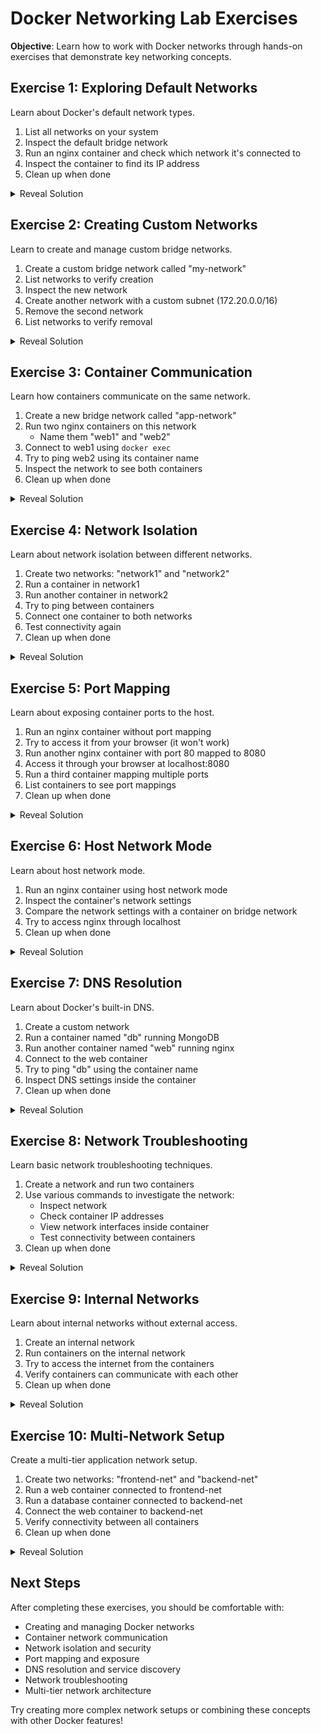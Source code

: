 # Docker Networking Lab Exercises

__Objective__: Learn how to work with Docker networks through hands-on exercises that demonstrate key networking concepts.

## Exercise 1: Exploring Default Networks
Learn about Docker's default network types.

1. List all networks on your system
2. Inspect the default bridge network
3. Run an nginx container and check which network it's connected to
4. Inspect the container to find its IP address
5. Clean up when done

<details>
<summary>Reveal Solution</summary>

```bash
# List all networks
docker network ls

# Inspect bridge network
docker network inspect bridge

# Run container
docker run -d --name web1 nginx

# Check container's network
docker inspect web1 | grep -A 10 "Networks"

# Clean up
docker stop web1
docker rm web1
```
</details>

## Exercise 2: Creating Custom Networks
Learn to create and manage custom bridge networks.

1. Create a custom bridge network called "my-network"
2. List networks to verify creation
3. Inspect the new network
4. Create another network with a custom subnet (172.20.0.0/16)
5. Remove the second network
6. List networks to verify removal

<details>
<summary>Reveal Solution</summary>

```bash
# Create custom network
docker network create my-network

# List networks
docker network ls

# Inspect network
docker network inspect my-network

# Create network with custom subnet
docker network create --subnet=172.20.0.0/16 custom-subnet

# Remove network
docker network rm custom-subnet

# Verify removal
docker network ls
```
</details>

## Exercise 3: Container Communication
Learn how containers communicate on the same network.

1. Create a new bridge network called "app-network"
2. Run two nginx containers on this network
   - Name them "web1" and "web2"
3. Connect to web1 using `docker exec`
4. Try to ping web2 using its container name
5. Inspect the network to see both containers
6. Clean up when done

<details>
<summary>Reveal Solution</summary>

```bash
# Create network
docker network create app-network

# Run containers
docker run -d --name web1 --network app-network nginx
docker run -d --name web2 --network app-network nginx

# Connect to web1 and ping web2
docker exec -it web1 apt-get update
docker exec -it web1 apt-get install -y iputils-ping
docker exec -it web1 ping web2

# Inspect network
docker network inspect app-network

# Clean up
docker stop web1 web2
docker rm web1 web2
docker network rm app-network
```
</details>

## Exercise 4: Network Isolation
Learn about network isolation between different networks.

1. Create two networks: "network1" and "network2"
2. Run a container in network1
3. Run another container in network2
4. Try to ping between containers
5. Connect one container to both networks
6. Test connectivity again
7. Clean up when done

<details>
<summary>Reveal Solution</summary>

```bash
# Create networks
docker network create network1
docker network create network2

# Run containers
docker run -d --name container1 --network network1 nginx
docker run -d --name container2 --network network2 nginx

# Try to ping (will fail)
docker exec -it container1 apt-get update
docker exec -it container1 apt-get install -y iputils-ping
docker exec -it container1 ping container2

# Connect container1 to network2
docker network connect network2 container1

# Try ping again
docker exec -it container1 ping container2

# Clean up
docker stop container1 container2
docker rm container1 container2
docker network rm network1 network2
```
</details>

## Exercise 5: Port Mapping
Learn about exposing container ports to the host.

1. Run an nginx container without port mapping
2. Try to access it from your browser (it won't work)
3. Run another nginx container with port 80 mapped to 8080
4. Access it through your browser at localhost:8080
5. Run a third container mapping multiple ports
6. List containers to see port mappings
7. Clean up when done

<details>
<summary>Reveal Solution</summary>

```bash
# Run container without port mapping
docker run -d --name web1 nginx

# Run container with port mapping
docker run -d --name web2 -p 8080:80 nginx

# Run container with multiple port mappings
docker run -d --name web3 -p 8081:80 -p 8443:443 nginx

# List containers
docker ps

# Clean up
docker stop web1 web2 web3
docker rm web1 web2 web3
```
</details>

## Exercise 6: Host Network Mode
Learn about host network mode.

1. Run an nginx container using host network mode
2. Inspect the container's network settings
3. Compare the network settings with a container on bridge network
4. Try to access nginx through localhost
5. Clean up when done

<details>
<summary>Reveal Solution</summary>

```bash
# Run container with host network
docker run -d --name host-nginx --network host nginx

# Inspect container
docker inspect host-nginx

# Run and inspect bridge container
docker run -d --name bridge-nginx nginx
docker inspect bridge-nginx

# Clean up
docker stop host-nginx bridge-nginx
docker rm host-nginx bridge-nginx
```
</details>

## Exercise 7: DNS Resolution
Learn about Docker's built-in DNS.

1. Create a custom network
2. Run a container named "db" running MongoDB
3. Run another container named "web" running nginx
4. Connect to the web container
5. Try to ping "db" using the container name
6. Inspect DNS settings inside the container
7. Clean up when done

<details>
<summary>Reveal Solution</summary>

```bash
# Create network
docker network create app-net

# Run containers
docker run -d --name db --network app-net mongo
docker run -d --name web --network app-net nginx

# Test DNS resolution
docker exec -it web apt-get update
docker exec -it web apt-get install -y iputils-ping
docker exec -it web ping db

# Check DNS settings
docker exec -it web cat /etc/resolv.conf

# Clean up
docker stop db web
docker rm db web
docker network rm app-net
```
</details>

## Exercise 8: Network Troubleshooting
Learn basic network troubleshooting techniques.

1. Create a network and run two containers
2. Use various commands to investigate the network:
   - Inspect network
   - Check container IP addresses
   - View network interfaces inside container
   - Test connectivity between containers
3. Clean up when done

<details>
<summary>Reveal Solution</summary>

```bash
# Create network and containers
docker network create trouble-net
docker run -d --name cont1 --network trouble-net nginx
docker run -d --name cont2 --network trouble-net nginx

# Inspect network
docker network inspect trouble-net

# Check container IP
docker inspect -f '{{range .NetworkSettings.Networks}}{{.IPAddress}}{{end}}' cont1

# View network interfaces
docker exec -it cont1 apt-get update
docker exec -it cont1 apt-get install -y iproute2
docker exec -it cont1 ip addr

# Test connectivity
docker exec -it cont1 apt-get install -y iputils-ping
docker exec -it cont1 ping cont2

# Clean up
docker stop cont1 cont2
docker rm cont1 cont2
docker network rm trouble-net
```
</details>

## Exercise 9: Internal Networks
Learn about internal networks without external access.

1. Create an internal network
2. Run containers on the internal network
3. Try to access the internet from the containers
4. Verify containers can communicate with each other
5. Clean up when done

<details>
<summary>Reveal Solution</summary>

```bash
# Create internal network
docker network create --internal internal-net

# Run containers
docker run -d --name internal1 --network internal-net nginx
docker run -d --name internal2 --network internal-net nginx

# Try internet access (should fail)
docker exec -it internal1 apt-get update

# Test internal communication
docker exec -it internal1 apt-get install -y iputils-ping
docker exec -it internal1 ping internal2

# Clean up
docker stop internal1 internal2
docker rm internal1 internal2
docker network rm internal-net
```
</details>

## Exercise 10: Multi-Network Setup
Create a multi-tier application network setup.

1. Create two networks: "frontend-net" and "backend-net"
2. Run a web container connected to frontend-net
3. Run a database container connected to backend-net
4. Connect the web container to backend-net
5. Verify connectivity between all containers
6. Clean up when done

<details>
<summary>Reveal Solution</summary>

```bash
# Create networks
docker network create frontend-net
docker network create backend-net

# Run containers
docker run -d --name webapp --network frontend-net nginx
docker run -d --name database --network backend-net mongo

# Connect webapp to backend
docker network connect backend-net webapp

# Test connectivity
docker exec -it webapp apt-get update
docker exec -it webapp apt-get install -y iputils-ping
docker exec -it webapp ping database

# Clean up
docker stop webapp database
docker rm webapp database
docker network rm frontend-net backend-net
```
</details>

## Next Steps
After completing these exercises, you should be comfortable with:
- Creating and managing Docker networks
- Container network communication
- Network isolation and security
- Port mapping and exposure
- DNS resolution and service discovery
- Network troubleshooting
- Multi-tier network architecture

Try creating more complex network setups or combining these concepts with other Docker features! 